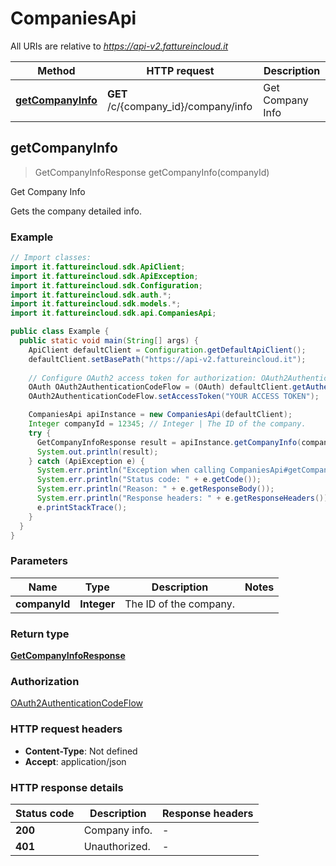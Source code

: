 # CompaniesApi

All URIs are relative to *https://api-v2.fattureincloud.it*

| Method | HTTP request | Description |
|------------- | ------------- | -------------|
| [**getCompanyInfo**](CompaniesApi.md#getCompanyInfo) | **GET** /c/{company_id}/company/info | Get Company Info |



## getCompanyInfo

> GetCompanyInfoResponse getCompanyInfo(companyId)

Get Company Info

Gets the company detailed info.

### Example
```java
// Import classes:
import it.fattureincloud.sdk.ApiClient;
import it.fattureincloud.sdk.ApiException;
import it.fattureincloud.sdk.Configuration;
import it.fattureincloud.sdk.auth.*;
import it.fattureincloud.sdk.models.*;
import it.fattureincloud.sdk.api.CompaniesApi;

public class Example {
  public static void main(String[] args) {
    ApiClient defaultClient = Configuration.getDefaultApiClient();
    defaultClient.setBasePath("https://api-v2.fattureincloud.it");
    
    // Configure OAuth2 access token for authorization: OAuth2AuthenticationCodeFlow
    OAuth OAuth2AuthenticationCodeFlow = (OAuth) defaultClient.getAuthentication("OAuth2AuthenticationCodeFlow");
    OAuth2AuthenticationCodeFlow.setAccessToken("YOUR ACCESS TOKEN");

    CompaniesApi apiInstance = new CompaniesApi(defaultClient);
    Integer companyId = 12345; // Integer | The ID of the company.
    try {
      GetCompanyInfoResponse result = apiInstance.getCompanyInfo(companyId);
      System.out.println(result);
    } catch (ApiException e) {
      System.err.println("Exception when calling CompaniesApi#getCompanyInfo");
      System.err.println("Status code: " + e.getCode());
      System.err.println("Reason: " + e.getResponseBody());
      System.err.println("Response headers: " + e.getResponseHeaders());
      e.printStackTrace();
    }
  }
}
```

### Parameters

| Name | Type | Description  | Notes |
|------------- | ------------- | ------------- | -------------|
| **companyId** | **Integer**| The ID of the company. | |

### Return type

[**GetCompanyInfoResponse**](GetCompanyInfoResponse.md)

### Authorization

[OAuth2AuthenticationCodeFlow](../README.md#OAuth2AuthenticationCodeFlow)

### HTTP request headers

 - **Content-Type**: Not defined
 - **Accept**: application/json

### HTTP response details
| Status code | Description | Response headers |
|-------------|-------------|------------------|
| **200** | Company info. |  -  |
| **401** | Unauthorized. |  -  |

